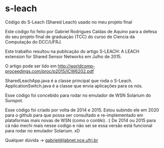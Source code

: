 # s-leach
Código do S-Leach (Shared Leach) usado no meu projeto final

Este código foi feito por Gabriel Rodrigues Caldas de Aquino para a defesa do seu projeto final de graduação (TCC) do curso de Ciencia da Computação do DCC/UFRJ.

Este trabalho resultou na publicação do artigo S-LEACH: A LEACH extension for Shared Sensor Networks em Julho de 2015.

O artigo pode ser lido em 
http://worldcomp-proceedings.com/proc/p2015/ICW6202.pdf

SharedLeachApp.java é a classe principal que roda o S-Leach.
ApplicationSwitch.java é a classe que envia aplicações para os nós.

Esse código foi concebido para rodar no emulador de WSN Solarium do Sunspot.

Esse código foi criado por volta de 2014 e 2015. 
Estou subindo ele em 2020 para o github para que possa ser consultado e re-implementado em plataformas mais novas de WSN (como o contiki). :)
De 2014 ou 2015 para cá não mechi mais nesse codigo e não sei se essa versão está funcional para rodar no emulador Solarium. xD

Qualquer dúvida -> gabriel@labnet.nce.ufrj.br

